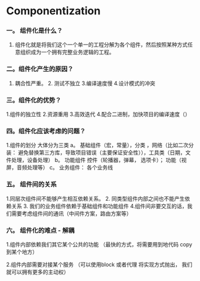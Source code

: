 # Componentization
### 一。 组件化是什么？
1. 组件化就是将我们这个一个单一的工程分解为各个组件，然后按照某种方式任意组织成为一个拥有完整业务逻辑的工程。


### 二。组件化产生的原因？
1. 耦合性严重。 2. 测试不独立  3.编译速度慢   4.设计模式的冲突

### 三。组件化的优势？
1.组件的独立性   2.资源重用    3.高效迭代   4.配合二进制，加快项目的编译速度（）

### 四。组件化应该考虑的问题？
1.组件的划分   大体分为三类 
          a。 基础组件（宏，常量），分类 ，网络（比如二次分装： 避免替换第三方库，导致项目错误（主要保证安全性）），工具类（日期，文件处理，设备处理）
          b。 功能组件  控件（轮播器，弹幕， 选项卡）； 功能（视屏，音频处理等）
          c。 业务组件：  各个业务线
          
### 五。 组件间的关系
1.同层次组件间不能够产生相互依赖关系。    2. 同类型组件内部之间也不能产生依赖关系      3. 我们的业务组件依赖于基础组件和功能组件
4.组件间非要交互的话，我们需要考虑组件间的通讯（中间件方案，路由方案等）  

### 六。 组件化的难点 - 解耦
1.组件内部依赖我们其它某个公共的功能
（最快的方式，将需要用到地代码 copy 到某个地方）

2.组件内部需要对接某个服务
（可以使用block 或者代理 将实现方式抛出， 我们就可以拥有更多的主动权）
